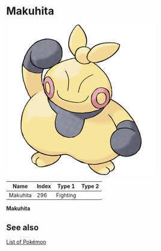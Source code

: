 # Makuhita


![Makuhita](images/296.png)

| **Name** | **Index** | **Type 1** | **Type 2** |
|----|----|----|----|
| Makuhita | 296 | Fighting  |  |

**Makuhita** 

## See also

[List of Pokémon](../pokemon.md)
